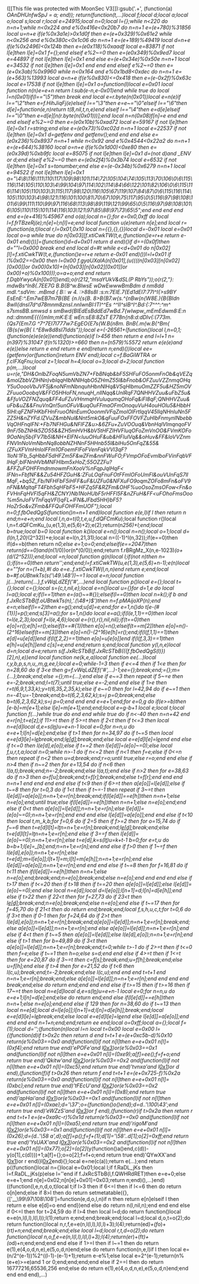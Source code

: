 ([[This file was protected with MoonSec V3]]):gsub('.+', (function(a) _OAnDHUnfwSpJ = a; end)); return(function(t,...)local f;local d;local a;local o;local s;local r;local e=24915;local n=0;local l={};while n<220 do n=n+1;while n<0x224 and e%0x416e<0x20b7 do n=n+1 e=(e+780)%31856 local u=n+e if(e%0x3a1e)>0x1d0f then e=(e+0x329)%0x61e2 while n<0x256 and e%0x380c<0x1c06 do n=n+1 e=(e+189)%49419 local d=n+e if(e%0x2496)<0x124b then e=(e*0x118)%0xaadf local e=83871 if not l[e]then l[e]=0x1 f={};end elseif e%2~=0 then e=(e*0x349)%0x9ed7 local e=44897 if not l[e]then l[e]=0x1 end else e=(e+0x34e)%0x50e n=n+1 local e=34532 if not l[e]then l[e]=0x1 end end end elseif e%2~=0 then e=(e+0x3ab)%0x9960 while n<0x164 and e%0x1bd8<0xdec do n=n+1 e=(e+563)%13993 local a=n+e if(e%0x830)<=0x418 then e=(e-0x2f)%0x63c local e=17538 if not l[e]then l[e]=0x1 o=function(l)local e=0x01 local function n(n)e=e+n return l:sub(e-n,e-0x01)end while true do local l=n(0x01)if(l=="\5")then break end local e=r.byte(n(0x01))local e=n(e)if l=="\2"then e=f.HihJiqFj(e)elseif l=="\3"then e=e~="\0"elseif l=="\6"then d[e]=function(e,n)return t(8,nil,t,n,e)end elseif l=="\4"then e=d[e]elseif l=="\0"then e=d[e][n(r.byte(n(0x01)))];end local n=n(0x08)f[n]=e end end end elseif e%2~=0 then e=(e*0x10b)%0xad72 local e=59167 if not l[e]then l[e]=0x1 r=string;end else e=(e*0x73)%0xc02d n=n+1 local e=22537 if not l[e]then l[e]=0x1 d=getfenv and getfenv();end end end else e=(e*0x236)%0x8937 n=n+1 while n<0x92 and e%0x4544<0x22a2 do n=n+1 e=(e+644)%38160 local o=n+e if(e%0x1d00)<0xe80 then e=(e*0x39d)%0xb9fc local e=85075 if not l[e]then l[e]=0x1 d=(not d)and _ENV or d;end elseif e%2~=0 then e=(e*0x2f4)%0x3b74 local e=6532 if not l[e]then l[e]=0x1 s=tonumber;end else e=(e-0x34b)%0x6279 n=n+1 local e=94522 if not l[e]then l[e]=0x1 a="\4\8\116\111\110\117\109\98\101\114\72\105\104\74\105\113\70\106\0\6\115\116\114\105\110\103\4\99\104\97\114\102\114\84\66\122\101\82\106\0\6\115\116\114\105\110\103\3\115\117\98\120\116\105\67\119\107\84\87\0\6\115\116\114\105\110\103\4\98\121\116\101\100\81\70\67\109\75\117\95\0\5\116\97\98\108\101\6\99\111\110\99\97\116\68\113\98\89\119\121\99\65\0\5\116\97\98\108\101\6\105\110\115\101\114\116\103\121\97\85\88\97\73\65\5";end end end end end e=(e+416)%45967 end o(a);local n={};for e=0x0,0xff do local l=f.frTBzeRj(e);n[e]=l;n[l]=e;end local function u(e)return n[e];end local r=(function(a,t)local r,l=0x01,0x10 local n={{},{},{}}local d=-0x01 local e=0x01 local o=a while true do n[0x03][f.xtiCwkTW(t,e,(function()e=r+e return e-0x01 end)())]=(function()d=d+0x01 return d end)()if d==(0x0f)then d=""l=0x000 break end end local d=#t while e<d+0x01 do n[0x02][l]=f.xtiCwkTW(t,e,(function()e=r+e return e-0x01 end)())l=l+0x01 if l%0x02==0x00 then l=0x00 f.gyaUXaIA(n[0x01],(u((((n[0x03][n[0x02][0x00]]or 0x00)*0x10)+(n[0x03][n[0x02][0x01]]or 0x00)+o)%0x100)));o=a+o;end end return f.DqbYwycA(n[0x01])end);o(r(212,"msaYUkV&dSL(P RbYs"));o(r(2,"}: mdwBs^In8{.7EE7G B.B{B^w.BlwsE wDwEwwwBmBdm d nm8dd mdI.^.sdVm: .mBmd { B:: w  4. :>88s8I    :s:n:7EIE.7{Ed1dEl7:77I^I{>s9BY EsEnE:^.Em7wEB7m7B{BE {n.I{s{B. 8>B{B7.w{s.^{nBw{n{W8E.){B{BIdn 8wII{dnsI7d^d78mnm8znsI.nnIwnBI:ITI^^Es ^^II^sIB^I^.Bd:{:7^^^:^m^ s7smsBB.smwsd s smBwd{BIEdEsBddEd7wBd.7{wIwpw_mEmEdwm8:E:n nd::dmnmE{{{{mIm;mK:E:E wEn:sE8:8ZsT E778n{n8:d:dDIv{:(773m.{Qs7{Em7.G ^7^7EI7I777w7:EgEO{E7s{W.B{n8m. BnB{.m{w.B{^Bm{ {B{s{w{B{ I.^E8w8d8sI7Idds"));local e=(-26561+(function()local l,n=0,1;(function(e)e(e(e))end)(function(e)if l>456 then return e end l=l+1 n=(n*397)%31047 if(n%1320)>=660 then n=(n*579)%5572 return e(e(e)and e(e))else return e end return e end)return n;end)())local ee=(getfenv)or(function()return _ENV end);local c=f.BaGiWTRA or f.cIFXqFnu;local z=1;local h=4;local o=3;local d=2;local function p(m,...)local u=r(e,"DH&OnlbZFoqN5umVbZN7+FbBNqb&bF5SHFuFO5onmFnOb&qVEZq&molZbbVZlHNn)vblqqHlbNNlHqbO5ZHmZ55l&bFnob&OFZuuVZZnmqOHqY5uOoooVbJVF5j&noNFmNbnquhHbnNlHq&V5qHlbmuOmZZF5u&HZ5mOVZFuuoOoobqV&FFO5HHoFN,nnuqH_nllNqq&UnlRqF7QNHHVZuu&uFbZ5u&&FfuVOZFNZquq&FF4uFZuVHnmqHVuluqumqOHoFq&iFl8qF;QNHHVZuu&uFb&uZ&&FnuVnQn!5unOFuV&uqOuFFmaOFmOnoquVuH4ouHOlu5&HbbH5lHl:qFZNFHKbFHnFruoONnEumOoonmlVFqZmolOlFrtlqqV45llqNHnluNn5FZZ5H&nZYFd.lZVuZ&mbNul&Nnt5mkO&qFuuFOxFFOVFZuHlbFnmynlNbebbVqOHFnqlFN:+Fb7NFHGu&NFlFZ&u>&6ZFu+ZuVOOuq&VbnHqlVlmqnqoFV9nF/5bZNHk5ZO55&&ZH5mHVH&bV5tHFZIHVFluqOFoZmVnOO&FVmKOFo9OaNnj5b{FV7lb5l&NH+ElFN<luuOHuF&ub&HFlulVq&&oHuv&FF_&loVVZnmFNVlnNoVmNbnNq8obbNZHNnF5HHnb55l&blHu5OnFqZ&55&(ZFuXFVmHnlolFFm1OFoemFlFoFVenFqkVVl3qF?1loN:1Fb_5qHbbF5dHFZm5F&wZFm&nnFWuFO;FVmpOFoEvmlboFVinFqbVFlHqF;blFNnHVbMNFHIbm5xHoZ;55OZZFu?&FFZuFOHFFmdnmowmFnXooV%nFqpJqlHqF< lFNn=FbfNF&&Zu54HFZGuH&:ZFuLOqFnuFOtFFmlOFoUmFl&ouVUnFqS7llMqF,+bq5Z_Fb/NFHFbF5iHFF&uF&UZFu0&NFXuFO9oqmZOFo8mFn&oFV9nFN&MqltqFT<bON>4Fbh5qHFbF5+HFZq5F&RZFm&OHF%uoOsoZmsOFow<Fn&oFVHnFqHVFl5qFH&ZCNY}Nb1NoHUbF5rHFFl5F&nZFuH&FF<uFOhoFmsOoo%m5nJoFVTnFqqVFl}qFL+lFN&JFbd5HH}bF5?HoZr5o&vZFmb&FFQuFOHFFmUOF");local n=0;f.fbOedQgS(function()n=n+1 end)local function e(e,l)if l then return n end;n=e+n;end local l,n,a=t(0,t,e,u,f.dQFCmKu_);local function r()local l,n=f.dQFCmKu_(u,e(1,3),e(5,6)+2);e(2);return(n*256)+l;end;local b=true;local b=0 local function k()local e=n();local n=n();local o=1;local d=(l(n,1,20)*(2^32))+e;local e=l(n,21,31);local n=((-1)^l(n,32));if(e==0)then if(d==b)then return n*0;else e=1;o=0;end;elseif(e==2047)then return(d==0)and(n*(1/0))or(n*(0/0));end;return f.rBRgMz_X(n,e-1023)*(o+(d/(2^52)));end;local _=n;local function g(n)local l;if(not n)then n=_();if(n==0)then return'';end;end;l=f.xtiCwkTW(u,e(1,3),e(5,6)+n-1);e(n)local e=""for n=(1+b),#l do e=e..f.xtiCwkTW(l,n,n)end return e;end;local b=#f.oUBtwkTs(s('\49.\48'))~=1 local e=n;local function j(...)return{...},f.vWqLdZEf('#',...)end local function p()local e={};local t={};local c={};local s={c,t,nil,e};local e=n()local u={}for d=1,e do local l=a();local e;if(l==1)then e=(a()~=#{});elseif(l==0)then local n=k();if b and f.JxRcSTbB(f.oUBtwkTs(n),'.(\48+)$')then n=f.pMAijoXP(n);end e=n;elseif(l==2)then e=g();end;u[d]=e;end;for e=1,n()do t[e-(#{1})]=p();end;s[3]=a();for s=1,n()do local e=a();if(l(e,1,1)==0)then local t=l(e,2,3);local f=l(e,4,6);local e={r(),r(),nil,nil};if(t==0)then e[o]=r();e[h]=r();elseif(t==#{1})then e[o]=n();elseif(t==m[2])then e[o]=n()-(2^16)elseif(t==m[3])then e[o]=n()-(2^16)e[h]=r();end;if(l(f,1,1)==1)then e[d]=u[e[d]]end if(l(f,2,2)==1)then e[o]=u[e[o]]end if(l(f,3,3)==1)then e[h]=u[e[h]]end c[s]=e;end end;return s;end;local function y(l,n,e)local d=n;local d=e;return s(f.JxRcSTbB(f.JxRcSTbB(({f.fbOedQgS(l)})[2],n),e))end local function ne(k,e,a)local function ee(...)local r,y,b,p,s,n,u,_,m,g,ee,l;local e=0;while-1<e do if e>=3 then if e<=4 then if 1<e then for n=28,60 do if 3<e then g=f.vWqLdZEf('#',...)-1;ee={};break;end;_={};m={...};break;end;else _={};m={...};end else if e~=3 then repeat if 5~=e then e=-2;break;end;l=t(7);until true;else e=-2;end end else if 1>e then r=t(6,9,1,33,k);y=t(6,35,2,35,k);else if e~=0 then for l=42,94 do if e~=1 then n=-41;u=-1;break;end;b=t(6,2,3,62,k);s=j p=0;break;end;else b=t(6,2,3,62,k);s=j p=0;end end end e=e+1;end;for e=0,g do if(e>=b)then _[e-b]=m[e+1];else l[e]=m[e+1];end;end;local e=g-b+1 local e;local t;local function f(...)while true do end end while true do if n<-40 then n=n+42 end e=r[n];t=e[z];if 11>=t then if 5>=t then if 2<t then if t<=3 then local n=e[d]local d,e=s(l[n](c(l,n+1,e[o])))u=e+n-1 local e=0;for n=n,u do e=e+1;l[n]=d[e];end;else if t>1 then for n=34,97 do if t~=5 then local e=e[d]l[e]=l[e](c(l,e+1,u))break;end;l[e[d]]();break;end;else local e=e[d]l[e]=l[e](c(l,e+1,u))end end else if t<=0 then l(e[d],e[o]);else if t==2 then l[e[d]]=(e[o]~=0);else local f,u,r,t,a;local n=0;while n>-1 do if n<=2 then if n<1 then f=e;else if 0<=n then repeat if n<2 then u=d;break;end;r=o;until true;else r=o;end end else if n>4 then if n~=2 then for e=13,54 do if n<6 then l(a,t);break;end;n=-2;break;end;else l(a,t);end else if n>2 then for e=38,63 do if n>3 then a=f[u];break;end;t=f[r];break;end;else t=f[r];end end end n=n+1 end end end end else if t<9 then if 6>=t then a[e[o]]=l[e[d]];else if t~=8 then for t=0,3 do if 1<t then if t~=-1 then repeat if 3~=t then l[e[d]]=a[e[o]];n=n+1;e=r[n];break;end;if(l[e[d]]==e[h])then n=n+1;else n=e[o];end;until true;else if(l[e[d]]==e[h])then n=n+1;else n=e[o];end;end else if 0<t then a[e[o]]=l[e[d]];n=n+1;e=r[n];else l[e[d]]=(e[o]~=0);n=n+1;e=r[n];end end end else l[e[d]]=a[e[o]];end end else if t<10 then local t,m,_,k,b;for f=0,6 do if 2<f then if f>=5 then if f>=2 then for o=15,74 do if f~=6 then t=e[d]l[t]=l[t](c(l,t+1,u))n=n+1;e=r[n];break;end;l[e[d]]();break;end;else t=e[d]l[t]=l[t](c(l,t+1,u))n=n+1;e=r[n];end else if 3==f then l[e[d]]=(e[o]~=0);n=n+1;e=r[n];else t=e[d]_,k=s(l[t](c(l,t+1,e[o])))u=k+t-1 b=0;for e=t,u do b=b+1;l[e]=_[b];end;n=n+1;e=r[n];end end else if f>0 then if 1~=f then l(e[d],e[o]);n=n+1;e=r[n];else t=e[d];m=l[e[o]];l[t+1]=m;l[t]=m[e[h]];n=n+1;e=r[n];end else l[e[d]]=a[e[o]];n=n+1;e=r[n];end end end else if t~=8 then for f=16,81 do if t<11 then if(l[e[d]]==e[h])then n=n+1;else n=e[o];end;break;end;n=e[o];break;end;else n=e[o];end end end end else if t>17 then if t<=20 then if t>18 then if t==20 then a[e[o]]=l[e[d]];else l[e[d]]=(e[o]~=0);end else local n=e[d];local d=l[e[o]];l[n+1]=d;l[n]=d[e[h]];end else if t>22 then if 22<t then for f=27,73 do if 23<t then l[e[d]]();break;end;n=e[o];break;end;else n=e[o];end else if t~=17 then for f=45,70 do if 21<t then do return end;break;end;local f,s,h,u,c,t;for t=0,6 do if 3>t then if 0<t then if t>-1 then for f=24,64 do if 2>t then l(e[d],e[o]);n=n+1;e=r[n];break;end;a[e[o]]=l[e[d]];n=n+1;e=r[n];break;end;else a[e[o]]=l[e[d]];n=n+1;e=r[n];end else a[e[o]]=l[e[d]];n=n+1;e=r[n];end else if 4<t then if t~=5 then a[e[o]]=l[e[d]];else l(e[d],e[o]);n=n+1;e=r[n];end else if t>1 then for b=49,89 do if 3<t then a[e[o]]=l[e[d]];n=n+1;e=r[n];break;end;t=0;while t>-1 do if 2>=t then if t<=0 then f=e;else if t~=1 then h=o;else s=d;end end else if 4>=t then if 1<=t then for e=20,87 do if 3~=t then c=f[s];break;end;u=f[h];break;end;else u=f[h];end else if t>4 then for e=21,52 do if t<6 then l(c,u);break;end;t=-2;break;end;else l(c,u);end end end t=t+1 end n=n+1;e=r[n];break;end;else a[e[o]]=l[e[d]];n=n+1;e=r[n];end end end end break;end;else do return end;end end end else if t>=15 then if t>=16 then if 17~=t then local n=e[d]local d,e=s(l[n](c(l,n+1,e[o])))u=e+n-1 local e=0;for n=n,u do e=e+1;l[n]=d[e];end;else do return end;end else if(l[e[d]]==e[h])then n=n+1;else n=e[o];end;end else if 12<t then if t>9 then for n=38,60 do if t~=13 then local n=e[d];local d=l[e[o]];l[n+1]=d;l[n]=d[e[h]];break;end;local e=e[d]l[e]=l[e](c(l,e+1,u))break;end;else local e=e[d]l[e]=l[e](c(l,e+1,u))end else l[e[d]]=a[e[o]];end end end end n=1+n;end;end;return ee end;local o=0xff;local a={};local f=(1);local d='';(function(n)local l=n local t=0x00 local e=0x00 l={(function(d)if t>0x2c then return d end t=t+1 e=(e+0xc5b-d)%0x10 return(e%0x03==0x0 and(function(l)if not n[l]then e=e+0x01 n[l]=(0xf4);end return true end)'ePOFe'and l[0x3](0x17d+d))or(e%0x03==0x1 and(function(l)if not n[l]then e=e+0x01 n[l]=(0xe9);a[f]=ee();f=f+o;end return true end)'Qkitw'and l[0x2](d+0x11c))or(e%0x03==0x2 and(function(l)if not n[l]then e=e+0x01 n[l]=(0xc5);end return true end)'tvnxa'and l[0x1](d+0xa6))or d end),(function(f)if t>0x26 then return f end t=t+1 e=(e+0x725-f)%0x2a return(e%0x03==0x0 and(function(l)if not n[l]then e=e+0x01 n[l]=(0xbc);end return true end)'tFEcU'and l[0x2](0x2b1+f))or(e%0x03==0x2 and(function(l)if not n[l]then e=e+0x01 n[l]=(0x8);end return true end)'apHai'and l[0x1](f+0x396))or(e%0x03==0x1 and(function(l)if not n[l]then e=e+0x01 n[l]=(0xae);d='\37';o={function()o()end};d=d..'\100\43';end return true end)'eWZzS'and l[0x3](f+0x2f1))or f end),(function(r)if t>0x2a then return r end t=t+1 e=(e+0xa9c-r)%0x1d return(e%0x03==0x0 and(function(l)if not n[l]then e=e+0x01 n[l]=(0xa5);end return true end)'rigoM'and l[0x2](0x21e+r))or(e%0x03==0x1 and(function(l)if not n[l]then e=e+0x01 n[l]=(0x26);d={d..'\58 a',d};a[f]=p();f=f+(1);d[1]='\58'..d[1];o[2]=0xff;end return true end)'YsUAX'and l[0x3](r+0x1f2))or(e%0x03==0x2 and(function(l)if not n[l]then e=e+0x01 n[l]=(0x77);o[2]=(o[2]*(y(function()a()end,c(d))-y(o[1],c(d))))+1;a[f]={};o=o[2];f=f+o;end return true end)'QYwXX'and l[0x1](r+0x3c1))or r end)}l[0x2](0x412)end){};local e=ne(c(a));return e(...);end return p((function()local n={}local e=0x01;local l;if f.RaDL_jKs then l=f.RaDL_jKs(p)else l=''end if f.JxRcSTbB(l,f.QWHRdRET)then e=e+0;else e=e+1;end n[e]=0x02;n[n[e]+0x01]=0x03;return n;end)(),...)end)((function(l,e,n,d,o,t)local t;if l>3 then if 6<=l then if l<=6 then do return o[n]end;else if 8>l then do return setmetatable({},{['__\99\97\108\108']=function(e,d,o,l,n)if n then return e[n]elseif l then return e else e[d]=o end end})end else do return n(l,nil,n);end end end else if 0<=l then for t=24,59 do if l>4 then local l=d;do return function()local e=e(n,l(l,l),l(l,l));l(1);return e;end;end;break;end;local l=d;local d,o,t=o(2);do return function()local n,r,f,e=e(n,l(l,l),l(l,l)+3);l(4);return(e*d)+(f*o)+(r*t)+n;end;end;break;end;else local l=d;local r,t,d=o(2);do return function()local n,o,f,e=e(n,l(l,l),l(l,l)+3);l(4);return(e*r)+(f*t)+(o*d)+n;end;end;end end else if 1>=l then if l~=1 then do return e(1),e(4,o,d,n,e),e(5,o,d,n)end;else do return function(n,e,l)if l then local e=(n/2^(e-1))%2^((l-1)-(e-1)+1);return e-e%1;else local e=2^(e-1);return(n%(e+e)>=e)and 1 or 0;end;end;end;end else if 2==l then do return 16777216,65536,256 end;else do return e(1),e(4,o,d,n,e),e(5,o,d,n)end;end end end end),...)
